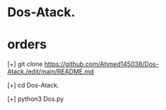 # Dos-Atack.
# orders

[+] git clone https://github.com/Ahmed145038/Dos-Atack./edit/main/README.md

[+] cd Dos-Atack.

[+] python3 Dos.py
